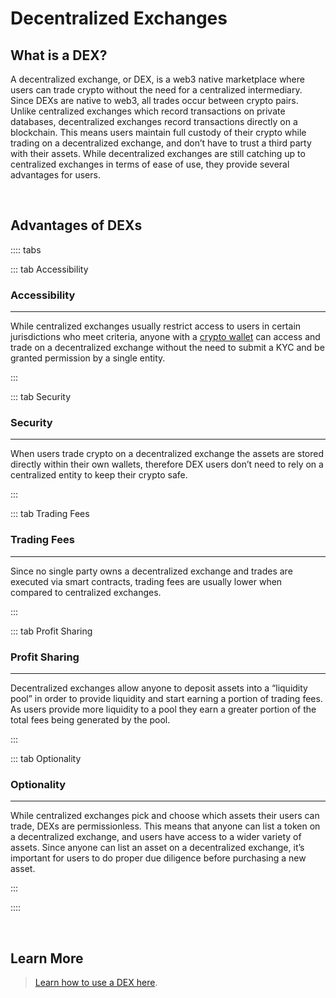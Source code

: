 # Decentralized Exchanges

## What is a DEX?

A decentralized exchange, or DEX, is a web3 native marketplace where users can trade crypto without the need for a centralized intermediary. Since DEXs are native to web3, all trades occur between crypto pairs. Unlike centralized exchanges which record transactions on private databases, decentralized exchanges record transactions directly on a blockchain. This means users maintain full custody of their crypto while trading on a decentralized exchange, and don’t have to trust a third party with their assets. While decentralized exchanges are still catching up to centralized exchanges in terms of ease of use, they provide several advantages for users.

<br>

## Advantages of DEXs

:::: tabs

::: tab Accessibility

### Accessibility

****

While centralized exchanges usually restrict access to users in certain jurisdictions who meet criteria, anyone with a [crypto wallet](/users/getting-started/creating-wallet) can access and trade on a decentralized exchange without the need to submit a KYC and be granted permission by a single entity.

:::

::: tab Security

### Security

****

When users trade crypto on a decentralized exchange the assets are stored directly within their own wallets, therefore DEX users don’t need to rely on a centralized entity to keep their crypto safe.

:::

::: tab Trading Fees

### Trading Fees

****

Since no single party owns a decentralized exchange and trades are executed via smart contracts, trading fees are usually lower when compared to centralized exchanges.

:::

::: tab Profit Sharing

### Profit Sharing

****

Decentralized exchanges allow anyone to deposit assets into a “liquidity pool” in order to provide liquidity and start earning a portion of trading fees. As users provide more liquidity to a pool they earn a greater portion of the total fees being generated by the pool.

:::

::: tab Optionality

### Optionality

****

While centralized exchanges pick and choose which assets their users can trade, DEXs are permissionless. This means that anyone can list a token on a decentralized exchange, and users have access to a wider variety of assets. Since anyone can list an asset on a decentralized exchange, it’s important for users to do proper due diligence before purchasing a new asset.

:::

::::

<br>

## Learn More

> [Learn how to use a DEX here](/users/getting-started/funding-wallet.html#purchasing-umee-on-a-dex).